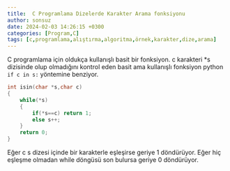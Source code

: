 ```yaml
---
title:  C Programlama Dizelerde Karakter Arama fonksiyonu
author: sonsuz
date: 2024-02-03 14:26:15 +0300
categories: [Program,C]
tags: [c,programlama,alıştırma,algoritma,örnek,karakter,dize,arama]
---
```


C programlama için oldukça kullanışlı basit bir fonksiyon. c karakteri \*s dizisinde olup olmadığını kontrol eden basit ama kullanışlı fonksiyon python `if c in s:` yöntemine benziyor.

```c
int isin(char *s,char c)
{
    while(*s)
    {
        if(*s==c) return 1;
        else s++;
    }
    return 0;
}
```

Eğer c s dizesi içinde bir karakterle eşleşirse geriye 1 döndürüyor. Eğer hiç eşleşme olmadan while döngüsü son bulursa geriye 0 döndürüyor.
